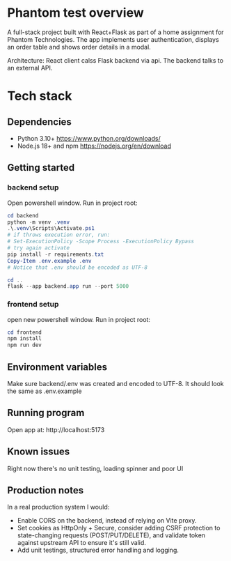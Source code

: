 # Phantom test overview

A full-stack project built with React+Flask as part of a home assignment for Phantom Technologies.
The app implements user authentication, displays an order table and shows order details in a modal.

Architecture: React client calss Flask backend via api. The backend talks to an external API.

# Tech stack

## Dependencies

- Python 3.10+
  https://www.python.org/downloads/
- Node.js 18+ and npm
  https://nodejs.org/en/download

## Getting started

### backend setup

Open powershell window. Run in project root:

```powershell
cd backend
python -m venv .venv
.\.venv\Scripts\Activate.ps1
# if throws execution error, run:
# Set-ExecutionPolicy -Scope Process -ExecutionPolicy Bypass
# try again activate
pip install -r requirements.txt
Copy-Item .env.example .env
# Notice that .env should be encoded as UTF-8

cd ..
flask --app backend.app run --port 5000
```

### frontend setup

open new powershell window.
Run in project root:

```powershell
cd frontend
npm install
npm run dev
```

## Environment variables

Make sure backend/.env was created and encoded to UTF-8.
It should look the same as .env.example

## Running program

Open app at: http://localhost:5173

## Known issues

Right now there's no unit testing, loading spinner and poor UI

## Production notes

In a real production system I would:

- Enable CORS on the backend, instead of relying on Vite proxy.
- Set cookies as HttpOnly + Secure, consider adding CSRF protection to state-changing requests (POST/PUT/DELETE), and validate token against upstream API to ensure it's still valid.
- Add unit testings, structured error handling and logging.
